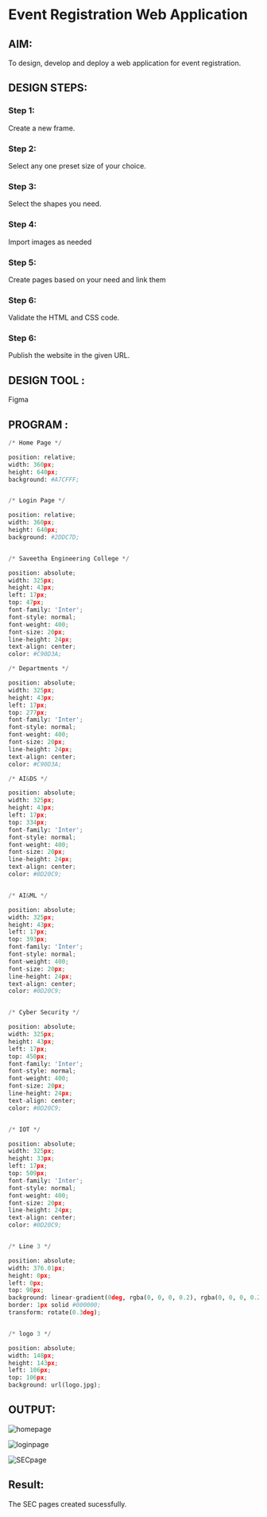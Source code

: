 # Event Registration Web Application

## AIM:
To design, develop and deploy a web application for event registration.

## DESIGN STEPS:

### Step 1:
Create a new frame.


### Step 2:
Select any one preset size of your choice.


### Step 3:
Select the shapes you need.


### Step 4:
Import images as needed


### Step 5:
Create pages based on your need and link them

### Step 6:

Validate the HTML and CSS code.

### Step 6:

Publish the website in the given URL.

## DESIGN TOOL :
Figma

## PROGRAM :
```python
/* Home Page */

position: relative;
width: 360px;
height: 640px;
background: #A7CFFF;


/* Login Page */

position: relative;
width: 360px;
height: 640px;
background: #2DDC7D;


/* Saveetha Engineering College */

position: absolute;
width: 325px;
height: 43px;
left: 17px;
top: 47px;
font-family: 'Inter';
font-style: normal;
font-weight: 400;
font-size: 20px;
line-height: 24px;
text-align: center;
color: #C90D3A;

/* Departments */

position: absolute;
width: 325px;
height: 43px;
left: 17px;
top: 277px;
font-family: 'Inter';
font-style: normal;
font-weight: 400;
font-size: 20px;
line-height: 24px;
text-align: center;
color: #C90D3A;

/* AI&DS */

position: absolute;
width: 325px;
height: 43px;
left: 17px;
top: 334px;
font-family: 'Inter';
font-style: normal;
font-weight: 400;
font-size: 20px;
line-height: 24px;
text-align: center;
color: #0D20C9;


/* AI&ML */

position: absolute;
width: 325px;
height: 43px;
left: 17px;
top: 393px;
font-family: 'Inter';
font-style: normal;
font-weight: 400;
font-size: 20px;
line-height: 24px;
text-align: center;
color: #0D20C9;


/* Cyber Security */

position: absolute;
width: 325px;
height: 43px;
left: 17px;
top: 450px;
font-family: 'Inter';
font-style: normal;
font-weight: 400;
font-size: 20px;
line-height: 24px;
text-align: center;
color: #0D20C9;


/* IOT */

position: absolute;
width: 325px;
height: 33px;
left: 17px;
top: 509px;
font-family: 'Inter';
font-style: normal;
font-weight: 400;
font-size: 20px;
line-height: 24px;
text-align: center;
color: #0D20C9;


/* Line 3 */

position: absolute;
width: 376.01px;
height: 0px;
left: 0px;
top: 90px;
background: linear-gradient(0deg, rgba(0, 0, 0, 0.2), rgba(0, 0, 0, 0.2)), linear-gradient(0deg, rgba(0, 0, 0, 0.2), rgba(0, 0, 0, 0.2)), #D9D9D9;
border: 1px solid #000000;
transform: rotate(0.3deg);


/* logo 3 */

position: absolute;
width: 148px;
height: 143px;
left: 106px;
top: 106px;
background: url(logo.jpg);
```

## OUTPUT:
![homepage](https://github.com/sanjayofficial2005/event-registration/assets/148048602/604d29c9-e13b-4271-895b-2c2e7375fde9)

![loginpage](https://github.com/sanjayofficial2005/event-registration/assets/148048602/12addded-8fff-48bc-bf30-2f921b8f14ab)

![SECpage](https://github.com/sanjayofficial2005/event-registration/assets/148048602/6229cddd-efaa-4341-b379-19ac07dd971b)






## Result:
The SEC pages created sucessfully.

